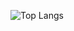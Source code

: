 ![Top Langs](https://github-readme-stats.vercel.app/api/top-langs/?username=anuraghazra&layout=compact&theme=synthwave)
